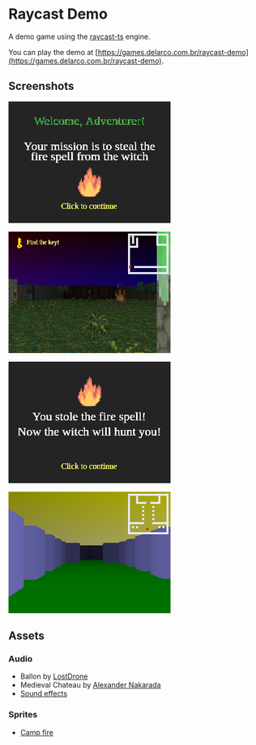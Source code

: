 # Raycast Demo

A demo game using the [raycast-ts](https://github.com/delarco/raycast-ts) engine.

You can play the demo at [https://games.delarco.com.br/raycast-demo](https://games.delarco.com.br/raycast-demo).

## Screenshots

![Screenshot 01](public/screenshots/screenshot-01.png)

![Screenshot 02](public/screenshots/screenshot-02.png)

![Screenshot 03](public/screenshots/screenshot-03.png)

![Screenshot 04](public/screenshots/screenshot-04.png)


## Assets

### Audio

* Ballon by [LostDrone](https://www.free-stock-music.com/lostdrone-ballon.html)
* Medieval Chateau by [Alexander Nakarada](https://www.free-stock-music.com/alexander-nakarada-medieval-chateau.html)
* [Sound effects](https://opengameart.org/content/spell-sounds-starter-pack)

### Sprites

* [Camp fire](https://opengameart.org/content/camp-fire-animation-finished)
